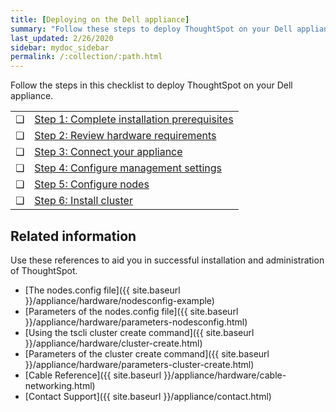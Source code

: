 ```yaml
---
title: [Deploying on the Dell appliance]
summary: "Follow these steps to deploy ThoughtSpot on your Dell appliance."
last_updated: 2/26/2020
sidebar: mydoc_sidebar
permalink: /:collection/:path.html
---
```

Follow the steps in this checklist to deploy ThoughtSpot on your Dell appliance.

<table>
  <tr>
    <td>&#10063;</td>
    <td><a href="prerequisites-dell.html">Step 1: Complete installation prerequisites</a></td>
  </tr>
  <tr>
    <td>&#10063;</td>
    <td><a href="hardware-requirements-dell.html">Step 2: Review hardware requirements</a></td>
  </tr>
  <tr>
    <td>&#10063;</td>
    <td><a href="connect-appliance-dell.html">Step 3: Connect your appliance</a></td>
  </tr>
  <tr>
    <td>&#10063;</td>
    <td><a href="configure-management-dell.html">Step 4: Configure management settings</a></td>
  </tr>
  <tr>
    <td>&#10063;</td>
    <td><a href="configure-nodes-dell.html">Step 5: Configure nodes</a></td>
  </tr>
  <tr>
    <td>&#10063;</td>
    <td><a href="install-cluster-dell.html">Step 6: Install cluster</a></td>
  </tr>
</table>

## Related information
Use these references to aid you in successful installation and administration of ThoughtSpot.

* [The nodes.config file]({{ site.baseurl }}/appliance/hardware/nodesconfig-example)
* [Parameters of the nodes.config file]({{ site.baseurl }}/appliance/hardware/parameters-nodesconfig.html)
* [Using the tscli cluster create command]({{ site.baseurl }}/appliance/hardware/cluster-create.html)
* [Parameters of the cluster create command]({{ site.baseurl }}/appliance/hardware/parameters-cluster-create.html)
* [Cable Reference]({{ site.baseurl }}/appliance/hardware/cable-networking.html)
* [Contact Support]({{ site.baseurl }}/appliance/contact.html)
